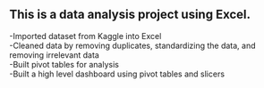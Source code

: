 ## This is a data analysis project using Excel.
-Imported dataset from Kaggle into Excel  
-Cleaned data by removing duplicates, standardizing the data, and removing irrelevant data  
-Built pivot tables for analysis  
-Built a high level dashboard using pivot tables and slicers  
